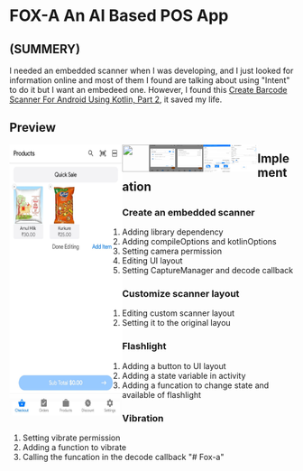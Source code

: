 # FOX-A An AI Based POS App

###

## (SUMMERY)

I needed an embedded scanner when I was developing, and I just looked for information online and most of them I found are talking about using "Intent" to do it but I want an embedeed one. However, I found this [Create Barcode Scanner For Android Using Kotlin, Part 2](https://ariefbayu.xyz/create-barcode-scanner-for-android-using-kotlin-part-2-63656fa02609), it saved my life.

## Preview
<a href="url"><img src="./preview/ongoingsell.jpg" align="left" height="480" width="200" ></a>
<a href="url"><img src="./preview/Languages" align="left" height="48" width="48" ></a>
<a href="url"><img src="./preview/Discount.jpg" align="left" height="48" width="48" ></a>
<a href="url"><img src="./preview/ongoing.jpg" align="left" height="48" width="48" ></a>
<a href="url"><img src="./preview/Front.jpg" align="left" height="48" width="48" ></a>
<a href="url"><img src="./preview/Product.jpg" align="left" height="48" width="48" ></a>




## Implementation

### Create an embedded scanner
1. Adding library dependency
2. Adding compileOptions and kotlinOptions
3. Setting camera permission
4. Editing UI layout
5. Setting CaptureManager and decode callback

### Customize scanner layout
1. Editing custom scanner layout
2. Setting it to the original layou

### Flashlight
1. Adding a button to UI layout
2. Adding a state variable in activity
3. Adding a funcation to change state and available of flashlight

### Vibration
1. Setting vibrate permission
2. Adding a function to vibrate
3. Calling the funcation in the decode callback
"# Fox-a" 
